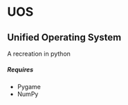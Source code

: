 UOS
===
## Unified Operating System ##
A recreation in python

##### Requires #####
* Pygame
* NumPy
